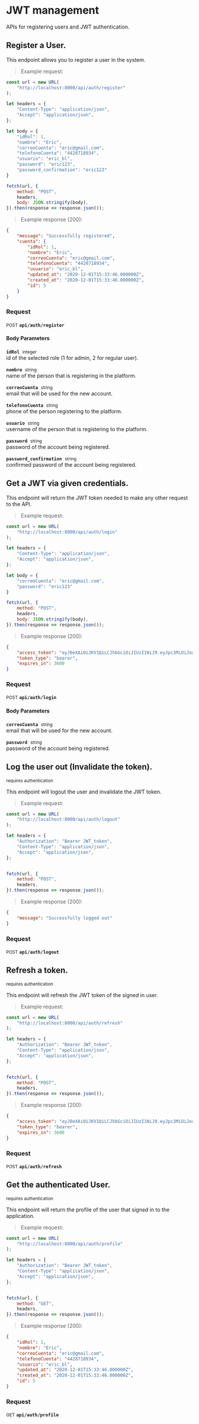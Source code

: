 # JWT management

APIs for registering users and JWT authentication.

## Register a User.


This endpoint allows you to register a user in the system.

> Example request:

```javascript
const url = new URL(
    "http://localhost:8000/api/auth/register"
);

let headers = {
    "Content-Type": "application/json",
    "Accept": "application/json",
};

let body = {
    "idRol": 1,
    "nombre": "Eric",
    "correoCuenta": "eric@gmail.com",
    "telefonoCuenta": "4428718934",
    "usuario": "eric_bl",
    "password": "eric123",
    "password_confirmation": "eric123"
}

fetch(url, {
    method: "POST",
    headers,
    body: JSON.stringify(body),
}).then(response => response.json());
```


> Example response (200):

```json
{
    "message": "Successfully registered",
    "cuenta": {
        "idRol": 1,
        "nombre": "Eric",
        "correoCuenta": "eric@gmail.com",
        "telefonoCuenta": "4428718934",
        "usuario": "eric_bl",
        "updated_at": "2020-12-01T15:33:46.000000Z",
        "created_at": "2020-12-01T15:33:46.000000Z",
        "id": 5
    }
}
```
<div id="execution-results-POSTapi-auth-register" hidden>
    <blockquote>Received response<span id="execution-response-status-POSTapi-auth-register"></span>:</blockquote>
    <pre class="json"><code id="execution-response-content-POSTapi-auth-register"></code></pre>
</div>
<div id="execution-error-POSTapi-auth-register" hidden>
    <blockquote>Request failed with error:</blockquote>
    <pre><code id="execution-error-message-POSTapi-auth-register"></code></pre>
</div>
<form id="form-POSTapi-auth-register" data-method="POST" data-path="api/auth/register" data-authed="0" data-hasfiles="0" data-headers='{"Content-Type":"application\/json","Accept":"application\/json"}' onsubmit="event.preventDefault(); executeTryOut('POSTapi-auth-register', this);">
<h3>
    Request&nbsp;&nbsp;&nbsp;
    </h3>
<p>
<small class="badge badge-black">POST</small>
 <b><code>api/auth/register</code></b>
</p>
<h4 class="fancy-heading-panel"><b>Body Parameters</b></h4>
<p>
<b><code>idRol</code></b>&nbsp;&nbsp;<small>integer</small>  &nbsp;
<input type="number" name="idRol" data-endpoint="POSTapi-auth-register" data-component="body" required  hidden>
<br>
id of the selected role (1 for admin, 2 for regular user).</p>
<p>
<b><code>nombre</code></b>&nbsp;&nbsp;<small>string</small>  &nbsp;
<input type="text" name="nombre" data-endpoint="POSTapi-auth-register" data-component="body" required  hidden>
<br>
name of the person that is registering in the platform.</p>
<p>
<b><code>correoCuenta</code></b>&nbsp;&nbsp;<small>string</small>  &nbsp;
<input type="text" name="correoCuenta" data-endpoint="POSTapi-auth-register" data-component="body" required  hidden>
<br>
email that will be used for the new account.</p>
<p>
<b><code>telefonoCuenta</code></b>&nbsp;&nbsp;<small>string</small>  &nbsp;
<input type="text" name="telefonoCuenta" data-endpoint="POSTapi-auth-register" data-component="body" required  hidden>
<br>
phone of the person registering to the platform.</p>
<p>
<b><code>usuario</code></b>&nbsp;&nbsp;<small>string</small>  &nbsp;
<input type="text" name="usuario" data-endpoint="POSTapi-auth-register" data-component="body" required  hidden>
<br>
username of the person that is registering to the platform.</p>
<p>
<b><code>password</code></b>&nbsp;&nbsp;<small>string</small>  &nbsp;
<input type="text" name="password" data-endpoint="POSTapi-auth-register" data-component="body" required  hidden>
<br>
password of the account being registered.</p>
<p>
<b><code>password_confirmation</code></b>&nbsp;&nbsp;<small>string</small>  &nbsp;
<input type="text" name="password_confirmation" data-endpoint="POSTapi-auth-register" data-component="body" required  hidden>
<br>
confirmed password of the account being registered.</p>

</form>


## Get a JWT via given credentials.


This endpoint will return the JWT token needed to make any other request to the API.

> Example request:

```javascript
const url = new URL(
    "http://localhost:8000/api/auth/login"
);

let headers = {
    "Content-Type": "application/json",
    "Accept": "application/json",
};

let body = {
    "correoCuenta": "eric@gmail.com",
    "password": "eric123"
}

fetch(url, {
    method: "POST",
    headers,
    body: JSON.stringify(body),
}).then(response => response.json());
```


> Example response (200):

```json
{
    "access_token": "eyJ0eXAiOiJKV1QiLCJhbGciOiJIUzI1NiJ9.eyJpc3MiOiJodHRwOlwvXC9sb2NhbGhvc3Q6ODAwMFwvYXBpXC9hdXRoXC9sb2dpbiIsImlhdCI6MTYwNjgzNzYxMCwiZXhwIjoxNjA2ODQxMjEwLCJuYmYiOjE2MDY4Mzc2MTAsImp0aSI6IlczZFFSVk5KaEU0N0dUbEMiLCJzdWIiOjIsInBydiI6ImY3MTZiM2UwNDY3YTBhZmY0YmQ4ZWQ2ZDk0NzZmZTY5NzUwYTMzY2UifQ.KWAyRkbUOEaSkTJDLahO0COuSeiZPCwOwvmJoZ32bmA",
    "token_type": "bearer",
    "expires_in": 3600
}
```
<div id="execution-results-POSTapi-auth-login" hidden>
    <blockquote>Received response<span id="execution-response-status-POSTapi-auth-login"></span>:</blockquote>
    <pre class="json"><code id="execution-response-content-POSTapi-auth-login"></code></pre>
</div>
<div id="execution-error-POSTapi-auth-login" hidden>
    <blockquote>Request failed with error:</blockquote>
    <pre><code id="execution-error-message-POSTapi-auth-login"></code></pre>
</div>
<form id="form-POSTapi-auth-login" data-method="POST" data-path="api/auth/login" data-authed="0" data-hasfiles="0" data-headers='{"Content-Type":"application\/json","Accept":"application\/json"}' onsubmit="event.preventDefault(); executeTryOut('POSTapi-auth-login', this);">
<h3>
    Request&nbsp;&nbsp;&nbsp;
    </h3>
<p>
<small class="badge badge-black">POST</small>
 <b><code>api/auth/login</code></b>
</p>
<h4 class="fancy-heading-panel"><b>Body Parameters</b></h4>
<p>
<b><code>correoCuenta</code></b>&nbsp;&nbsp;<small>string</small>  &nbsp;
<input type="text" name="correoCuenta" data-endpoint="POSTapi-auth-login" data-component="body" required  hidden>
<br>
email that will be used for the new account.</p>
<p>
<b><code>password</code></b>&nbsp;&nbsp;<small>string</small>  &nbsp;
<input type="text" name="password" data-endpoint="POSTapi-auth-login" data-component="body" required  hidden>
<br>
password of the account being registered.</p>

</form>


## Log the user out (Invalidate the token).

<small class="badge badge-darkred">requires authentication</small>

This endpoint will logout the user and invalidate the JWT token.

> Example request:

```javascript
const url = new URL(
    "http://localhost:8000/api/auth/logout"
);

let headers = {
    "Authorization": "Bearer JWT_token",
    "Content-Type": "application/json",
    "Accept": "application/json",
};


fetch(url, {
    method: "POST",
    headers,
}).then(response => response.json());
```


> Example response (200):

```json
{
    "message": "Successfully logged out"
}
```
<div id="execution-results-POSTapi-auth-logout" hidden>
    <blockquote>Received response<span id="execution-response-status-POSTapi-auth-logout"></span>:</blockquote>
    <pre class="json"><code id="execution-response-content-POSTapi-auth-logout"></code></pre>
</div>
<div id="execution-error-POSTapi-auth-logout" hidden>
    <blockquote>Request failed with error:</blockquote>
    <pre><code id="execution-error-message-POSTapi-auth-logout"></code></pre>
</div>
<form id="form-POSTapi-auth-logout" data-method="POST" data-path="api/auth/logout" data-authed="1" data-hasfiles="0" data-headers='{"Authorization":"Bearer JWT_token","Content-Type":"application\/json","Accept":"application\/json"}' onsubmit="event.preventDefault(); executeTryOut('POSTapi-auth-logout', this);">
<h3>
    Request&nbsp;&nbsp;&nbsp;
    </h3>
<p>
<small class="badge badge-black">POST</small>
 <b><code>api/auth/logout</code></b>
</p>
<p>
<label id="auth-POSTapi-auth-logout" hidden>Authorization header: <b><code></code></b><input type="text" name="Authorization" data-prefix="" data-endpoint="POSTapi-auth-logout" data-component="header"></label>
</p>
</form>


## Refresh a token.

<small class="badge badge-darkred">requires authentication</small>

This endpoint will refresh the JWT token of the signed in user.

> Example request:

```javascript
const url = new URL(
    "http://localhost:8000/api/auth/refresh"
);

let headers = {
    "Authorization": "Bearer JWT_token",
    "Content-Type": "application/json",
    "Accept": "application/json",
};


fetch(url, {
    method: "POST",
    headers,
}).then(response => response.json());
```


> Example response (200):

```json
{
    "access_token": "eyJ0eXAiOiJKV1QiLCJhbGciOiJIUzI1NiJ9.eyJpc3MiOiJodHRwOlwvXC9sb2NhbGhvc3Q6ODAwMFwvYXBpXC9hdXRoXC9sb2dpbiIsImlhdCI6MTYwNjgzNzYxMCwiZXhwIjoxNjA2ODQxMjEwLCJuYmYiOjE2MDY4Mzc2MTAsImp0aSI6IlczZFFSVk5KaEU0N0dUbEMiLCJzdWIiOjIsInBydiI6ImY3MTZiM2UwNDY3YTBhZmY0YmQ4ZWQ2ZDk0NzZmZTY5NzUwYTMzY2UifQ.KWAyRkbUOEaSkTJDLahO0COuSeiZPCwOwvmJoZ32bmA",
    "token_type": "bearer",
    "expires_in": 3600
}
```
<div id="execution-results-POSTapi-auth-refresh" hidden>
    <blockquote>Received response<span id="execution-response-status-POSTapi-auth-refresh"></span>:</blockquote>
    <pre class="json"><code id="execution-response-content-POSTapi-auth-refresh"></code></pre>
</div>
<div id="execution-error-POSTapi-auth-refresh" hidden>
    <blockquote>Request failed with error:</blockquote>
    <pre><code id="execution-error-message-POSTapi-auth-refresh"></code></pre>
</div>
<form id="form-POSTapi-auth-refresh" data-method="POST" data-path="api/auth/refresh" data-authed="1" data-hasfiles="0" data-headers='{"Authorization":"Bearer JWT_token","Content-Type":"application\/json","Accept":"application\/json"}' onsubmit="event.preventDefault(); executeTryOut('POSTapi-auth-refresh', this);">
<h3>
    Request&nbsp;&nbsp;&nbsp;
    </h3>
<p>
<small class="badge badge-black">POST</small>
 <b><code>api/auth/refresh</code></b>
</p>
<p>
<label id="auth-POSTapi-auth-refresh" hidden>Authorization header: <b><code></code></b><input type="text" name="Authorization" data-prefix="" data-endpoint="POSTapi-auth-refresh" data-component="header"></label>
</p>
</form>


## Get the authenticated User.

<small class="badge badge-darkred">requires authentication</small>

This endpoint will return the profile of the user that signed in to the application.

> Example request:

```javascript
const url = new URL(
    "http://localhost:8000/api/auth/profile"
);

let headers = {
    "Authorization": "Bearer JWT_token",
    "Content-Type": "application/json",
    "Accept": "application/json",
};


fetch(url, {
    method: "GET",
    headers,
}).then(response => response.json());
```


> Example response (200):

```json
{
    "idRol": 1,
    "nombre": "Eric",
    "correoCuenta": "eric@gmail.com",
    "telefonoCuenta": "4428718934",
    "usuario": "eric_bl",
    "updated_at": "2020-12-01T15:33:46.000000Z",
    "created_at": "2020-12-01T15:33:46.000000Z",
    "id": 5
}
```
<div id="execution-results-GETapi-auth-profile" hidden>
    <blockquote>Received response<span id="execution-response-status-GETapi-auth-profile"></span>:</blockquote>
    <pre class="json"><code id="execution-response-content-GETapi-auth-profile"></code></pre>
</div>
<div id="execution-error-GETapi-auth-profile" hidden>
    <blockquote>Request failed with error:</blockquote>
    <pre><code id="execution-error-message-GETapi-auth-profile"></code></pre>
</div>
<form id="form-GETapi-auth-profile" data-method="GET" data-path="api/auth/profile" data-authed="1" data-hasfiles="0" data-headers='{"Authorization":"Bearer JWT_token","Content-Type":"application\/json","Accept":"application\/json"}' onsubmit="event.preventDefault(); executeTryOut('GETapi-auth-profile', this);">
<h3>
    Request&nbsp;&nbsp;&nbsp;
    </h3>
<p>
<small class="badge badge-green">GET</small>
 <b><code>api/auth/profile</code></b>
</p>
<p>
<label id="auth-GETapi-auth-profile" hidden>Authorization header: <b><code></code></b><input type="text" name="Authorization" data-prefix="" data-endpoint="GETapi-auth-profile" data-component="header"></label>
</p>
</form>



